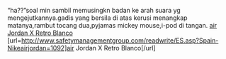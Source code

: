 “ha??”soal min sambil memusingkn badan ke arah suara yg mengejutkannya.gadis yang bersila di atas kerusi menangkap matanya,rambut tocang dua,pyjamas mickey mouse,i-pod di tangan.
 <a href="http://www.safetymanagementgroup.com/readwrite/ES.asp?Spain-Nikeairjordan=1092" >air Jordan X Retro Blanco</a>
[url=http://www.safetymanagementgroup.com/readwrite/ES.asp?Spain-Nikeairjordan=1092]air Jordan X Retro Blanco[/url]